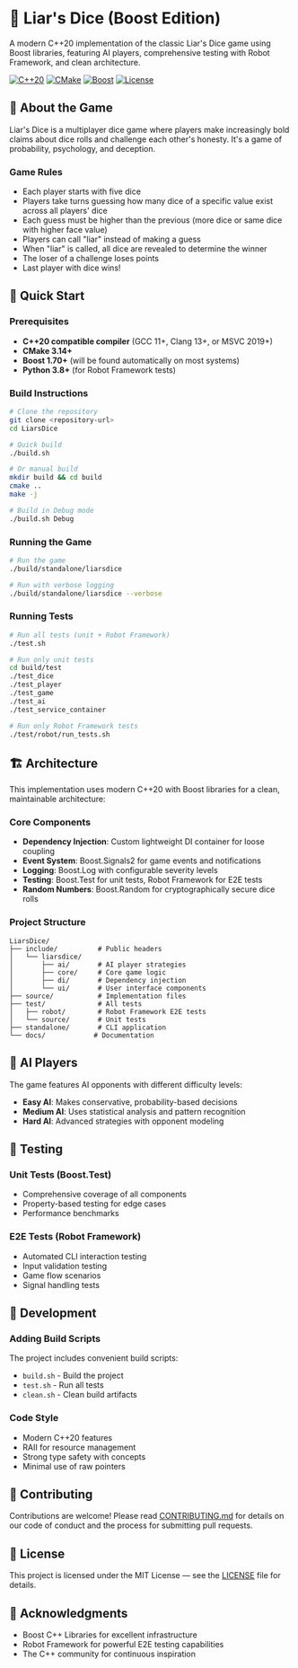 # 🎲 Liar's Dice (Boost Edition)

A modern C++20 implementation of the classic Liar's Dice game using Boost libraries, featuring AI players, comprehensive testing with Robot Framework, and clean architecture.

[![C++20](https://img.shields.io/badge/C%2B%2B-20-blue.svg)](https://en.cppreference.com/w/cpp/20)
[![CMake](https://img.shields.io/badge/CMake-3.14+-green.svg)](https://cmake.org/)
[![Boost](https://img.shields.io/badge/Boost-1.70+-orange.svg)](https://www.boost.org/)
[![License](https://img.shields.io/badge/License-MIT-yellow.svg)](LICENSE)

## 📖 About the Game

Liar's Dice is a multiplayer dice game where players make increasingly bold claims about dice rolls and challenge each other's honesty. It's a game of probability, psychology, and deception.

### Game Rules

- Each player starts with five dice
- Players take turns guessing how many dice of a specific value exist across all players' dice
- Each guess must be higher than the previous (more dice or same dice with higher face value)
- Players can call "liar" instead of making a guess
- When "liar" is called, all dice are revealed to determine the winner
- The loser of a challenge loses points
- Last player with dice wins!

## 🚀 Quick Start

### Prerequisites

- **C++20 compatible compiler** (GCC 11+, Clang 13+, or MSVC 2019+)
- **CMake 3.14+**
- **Boost 1.70+** (will be found automatically on most systems)
- **Python 3.8+** (for Robot Framework tests)

### Build Instructions

```bash
# Clone the repository
git clone <repository-url>
cd LiarsDice

# Quick build
./build.sh

# Or manual build
mkdir build && cd build
cmake ..
make -j

# Build in Debug mode
./build.sh Debug
```

### Running the Game

```bash
# Run the game
./build/standalone/liarsdice

# Run with verbose logging
./build/standalone/liarsdice --verbose
```

### Running Tests

```bash
# Run all tests (unit + Robot Framework)
./test.sh

# Run only unit tests
cd build/test
./test_dice
./test_player
./test_game
./test_ai
./test_service_container

# Run only Robot Framework tests
./test/robot/run_tests.sh
```

## 🏗️ Architecture

This implementation uses modern C++20 with Boost libraries for a clean, maintainable architecture:

### Core Components

- **Dependency Injection**: Custom lightweight DI container for loose coupling
- **Event System**: Boost.Signals2 for game events and notifications
- **Logging**: Boost.Log with configurable severity levels
- **Testing**: Boost.Test for unit tests, Robot Framework for E2E tests
- **Random Numbers**: Boost.Random for cryptographically secure dice rolls

### Project Structure

```
LiarsDice/
├── include/          # Public headers
│   └── liarsdice/
│       ├── ai/       # AI player strategies
│       ├── core/     # Core game logic
│       ├── di/       # Dependency injection
│       └── ui/       # User interface components
├── source/           # Implementation files
├── test/             # All tests
│   ├── robot/        # Robot Framework E2E tests
│   └── source/       # Unit tests
├── standalone/       # CLI application
└── docs/            # Documentation
```

## 🤖 AI Players

The game features AI opponents with different difficulty levels:

- **Easy AI**: Makes conservative, probability-based decisions
- **Medium AI**: Uses statistical analysis and pattern recognition
- **Hard AI**: Advanced strategies with opponent modeling

## 🧪 Testing

### Unit Tests (Boost.Test)
- Comprehensive coverage of all components
- Property-based testing for edge cases
- Performance benchmarks

### E2E Tests (Robot Framework)
- Automated CLI interaction testing
- Input validation testing
- Game flow scenarios
- Signal handling tests

## 📝 Development

### Adding Build Scripts

The project includes convenient build scripts:

- `build.sh` - Build the project
- `test.sh` - Run all tests
- `clean.sh` - Clean build artifacts

### Code Style

- Modern C++20 features
- RAII for resource management
- Strong type safety with concepts
- Minimal use of raw pointers

## 🤝 Contributing

Contributions are welcome! Please read [CONTRIBUTING.md](CONTRIBUTING.md) for details on our code of conduct and the process for submitting pull requests.

## 📄 License

This project is licensed under the MIT License — see the [LICENSE](LICENSE) file for details.

## 🙏 Acknowledgments

- Boost C++ Libraries for excellent infrastructure
- Robot Framework for powerful E2E testing capabilities
- The C++ community for continuous inspiration